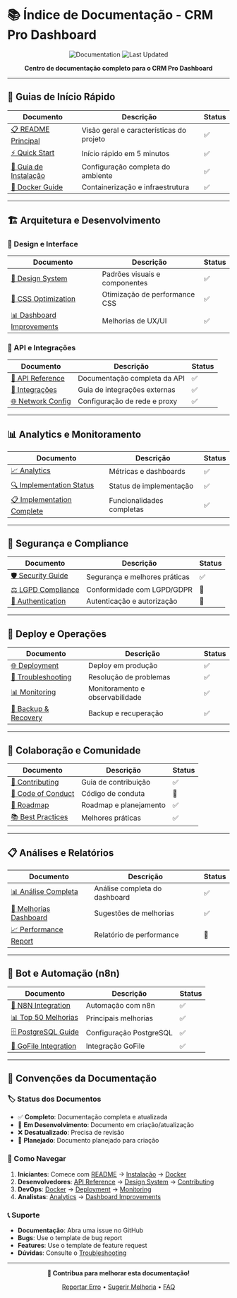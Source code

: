 # 📚 Índice de Documentação - CRM Pro Dashboard

<div align="center">

![Documentation](https://img.shields.io/badge/Documentação-Completa-green?style=for-the-badge&logo=gitbook)
![Last Updated](https://img.shields.io/badge/Atualizado-$(date)-blue?style=for-the-badge)

**Centro de documentação completo para o CRM Pro Dashboard**

</div>

---

## 🚀 Guias de Início Rápido

| Documento | Descrição | Status |
|-----------|-----------|--------|
| [📋 README Principal](../README.md) | Visão geral e características do projeto | ✅ |
| [⚡ Quick Start](./QUICK_START.md) | Início rápido em 5 minutos | ✅ |
| [🔧 Guia de Instalação](./INSTALLATION_GUIDE.md) | Configuração completa do ambiente | ✅ |
| [🐳 Docker Guide](./DOCKER_GUIDE.md) | Containerização e infraestrutura | ✅ |

---

## 🏗️ Arquitetura e Desenvolvimento

### 📐 Design e Interface
| Documento | Descrição | Status |
|-----------|-----------|--------|
| [🎨 Design System](./DESIGN_SYSTEM.md) | Padrões visuais e componentes | ✅ |
| [📱 CSS Optimization](./CSS_OPTIMIZATION_README.md) | Otimização de performance CSS | ✅ |
| [📊 Dashboard Improvements](./DASHBOARD_IMPROVEMENTS.md) | Melhorias de UX/UI | ✅ |

### 🔗 API e Integrações
| Documento | Descrição | Status |
|-----------|-----------|--------|
| [📖 API Reference](./API_REFERENCE.md) | Documentação completa da API | ✅ |
| [🔌 Integrações](./INTEGRATIONS.md) | Guia de integrações externas | ✅ |
| [🌐 Network Config](./NETWORK_CONFIG.md) | Configuração de rede e proxy | ✅ |

---

## 📊 Analytics e Monitoramento

| Documento | Descrição | Status |
|-----------|-----------|--------|
| [📈 Analytics](./ANALYTICS.md) | Métricas e dashboards | ✅ |
| [🔍 Implementation Status](./IMPLEMENTATION_STATUS.md) | Status de implementação | ✅ |
| [📋 Implementation Complete](./IMPLEMENTATION_COMPLETE.md) | Funcionalidades completas | ✅ |

---

## 🔐 Segurança e Compliance

| Documento | Descrição | Status |
|-----------|-----------|--------|
| [🛡️ Security Guide](./SECURITY.md) | Segurança e melhores práticas | ✅ |
| [⚖️ LGPD Compliance](./LGPD_COMPLIANCE.md) | Conformidade com LGPD/GDPR | 🚧 |
| [🔐 Authentication](./AUTHENTICATION.md) | Autenticação e autorização | 🚧 |

---

## 🚀 Deploy e Operações

| Documento | Descrição | Status |
|-----------|-----------|--------|
| [🌐 Deployment](./DEPLOYMENT.md) | Deploy em produção | ✅ |
| [🔧 Troubleshooting](./TROUBLESHOOTING.md) | Resolução de problemas | ✅ |
| [📊 Monitoring](./MONITORING.md) | Monitoramento e observabilidade | ✅ |
| [🔄 Backup & Recovery](./BACKUP_RECOVERY.md) | Backup e recuperação | ✅ |

---

## 👥 Colaboração e Comunidade

| Documento | Descrição | Status |
|-----------|-----------|--------|
| [🤝 Contributing](./CONTRIBUTING.md) | Guia de contribuição | ✅ |
| [📝 Code of Conduct](./CODE_OF_CONDUCT.md) | Código de conduta | 🚧 |
| [🎯 Roadmap](./ROADMAP.md) | Roadmap e planejamento | ✅ |
| [📚 Best Practices](./BEST_PRACTICES.md) | Melhores práticas | ✅ |

---

## 📋 Análises e Relatórios

| Documento | Descrição | Status |
|-----------|-----------|--------|
| [📊 Análise Completa](./ANALISE_COMPLETA_DASHBOARD.md) | Análise completa do dashboard | ✅ |
| [🎯 Melhorias Dashboard](./MELHORIAS_DASHBOARD.md) | Sugestões de melhorias | ✅ |
| [📈 Performance Report](./PERFORMANCE_REPORT.md) | Relatório de performance | 🚧 |

---

## 🤖 Bot e Automação (n8n)

| Documento | Descrição | Status |
|-----------|-----------|--------|
| [🔗 N8N Integration](../n8n/README.md) | Automação com n8n | ✅ |
| [📊 Top 50 Melhorias](../n8n/TOP-50-MELHORIAS-PRIORITARIAS.md) | Principais melhorias | ✅ |
| [🗄️ PostgreSQL Guide](../n8n/POSTGRESQL-GUIA.md) | Configuração PostgreSQL | ✅ |
| [📁 GoFile Integration](../n8n/GOFILE-INTEGRACAO.md) | Integração GoFile | ✅ |

---

## 📝 Convenções da Documentação

### 🏷️ Status dos Documentos
- ✅ **Completo**: Documentação completa e atualizada
- 🚧 **Em Desenvolvimento**: Documento em criação/atualização
- ❌ **Desatualizado**: Precisa de revisão
- 📝 **Planejado**: Documento planejado para criação

### 🎯 Como Navegar
1. **Iniciantes**: Comece com [README](../README.md) → [Instalação](./INSTALLATION_GUIDE.md) → [Docker](./DOCKER_GUIDE.md)
2. **Desenvolvedores**: [API Reference](./API_REFERENCE.md) → [Design System](./DESIGN_SYSTEM.md) → [Contributing](./CONTRIBUTING.md)
3. **DevOps**: [Docker](./DOCKER_GUIDE.md) → [Deployment](./DEPLOYMENT.md) → [Monitoring](./MONITORING.md)
4. **Analistas**: [Analytics](./ANALYTICS.md) → [Dashboard Improvements](./DASHBOARD_IMPROVEMENTS.md)

### 📞 Suporte
- **Documentação**: Abra uma issue no GitHub
- **Bugs**: Use o template de bug report
- **Features**: Use o template de feature request
- **Dúvidas**: Consulte o [Troubleshooting](./TROUBLESHOOTING.md)

---

<div align="center">

**🌟 Contribua para melhorar esta documentação!**

[Reportar Erro](https://github.com/projeto/issues/new?template=doc-bug.md) • [Sugerir Melhoria](https://github.com/projeto/issues/new?template=doc-improvement.md) • [FAQ](./FAQ.md)

</div>
